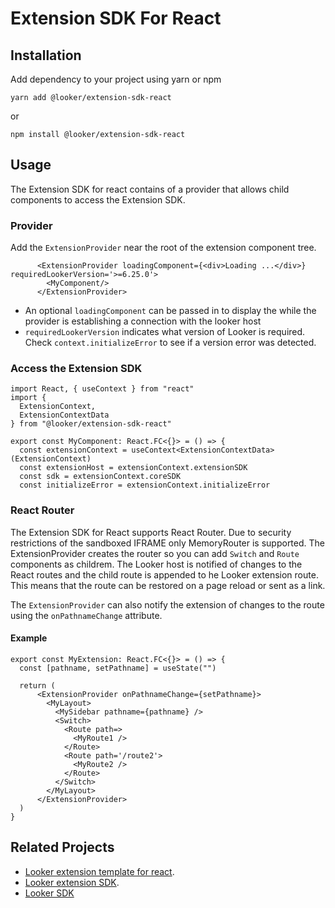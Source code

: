 # Extension SDK For React

## Installation

Add dependency to your project using yarn or npm

`yarn add @looker/extension-sdk-react`

or

`npm install @looker/extension-sdk-react`

## Usage

The Extension SDK for react contains of a provider that allows child components to access the
Extension SDK.

### Provider
Add the `ExtensionProvider` near the root of the extension component tree.
```
      <ExtensionProvider loadingComponent={<div>Loading ...</div>} requiredLookerVersion='>=6.25.0'>
        <MyComponent/>
      </ExtensionProvider>
```

- An optional `loadingComponent` can be passed in to display the while the provider is establishing a connection with the looker host
- `requiredLookerVersion` indicates what version of Looker is required. Check `context.initializeError` to see if a version error was detected.

### Access the Extension SDK
```
import React, { useContext } from "react"
import {
  ExtensionContext,
  ExtensionContextData
} from "@looker/extension-sdk-react"

export const MyComponent: React.FC<{}> = () => {
  const extensionContext = useContext<ExtensionContextData>(ExtensionContext)
  const extensionHost = extensionContext.extensionSDK
  const sdk = extensionContext.coreSDK
  const initializeError = extensionContext.initializeError

```

### React Router

The Extension SDK for React supports React Router. Due to security restrictions
of the sandboxed IFRAME only MemoryRouter is supported. The ExtensionProvider creates
the router so you can add `Switch` and `Route` components as childrem. The Looker host is notified
of changes to the React routes and the child route is appended to he Looker extension
route. This means that the route can be restored on a page reload or sent as a link.

The `ExtensionProvider` can also notify the extension of changes to the route using the
`onPathnameChange` attribute.

#### Example

```
export const MyExtension: React.FC<{}> = () => {
  const [pathname, setPathname] = useState("")

  return (
      <ExtensionProvider onPathnameChange={setPathname}>
        <MyLayout>
          <MySidebar pathname={pathname} />
          <Switch>
            <Route path=>
              <MyRoute1 />
            </Route>
            <Route path='/route2'>
              <MyRoute2 />
            </Route>
          </Switch>
        </MyLayout>
      </ExtensionProvider>
  )
}
```

## Related Projects

- [Looker extension template for react](https://github.com/looker-open-source/extension-template-react).
- [Looker extension SDK](https://www.npmjs.com/package/@looker/extension-sdk).
- [Looker SDK](https://www.npmjs.com/package/@looker/sdk)
